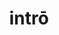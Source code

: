 ---
title: intrō
meaning: to enter
ch: [eight, 7r]
pos: verb
inf: intrāre
secondppstem: intr
infend: āre
thirdpp: intrāvī
fourthpp: intrātus
conjugation: first
laudio: ../assets/audio/intro-laudio.mp3
six: y
---